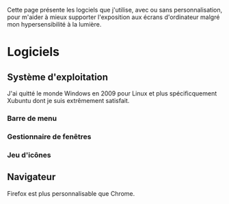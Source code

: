Cette page présente les logciels que j'utilise, avec ou sans personnalisation, pour m'aider à mieux supporter l'exposition aux écrans d'ordinateur malgré mon hypersensibilité à la lumière.

# Logiciels
## Système d'exploitation
J'ai quitté le monde Windows en 2009 pour Linux et plus spécificquement Xubuntu dont je suis extrêmement satisfait.

### Barre de menu

### Gestionnaire de fenêtres

### Jeu d'icônes

## Navigateur
Firefox est plus personnalisable que Chrome.
